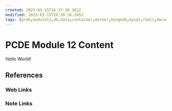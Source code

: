 ```yaml
---
created: 2023-03-15T16:37:30.361Z
modified: 2023-03-15T16:38:36.245Z
tags: [pcde,module12,db,data,container,docker,mongodb,mysql,redis,document,key,value]
---
```

# PCDE Module 12 Content

Hello World!

## References

### Web Links

<!-- Hidden References -->

### Note Links

<!-- Hidden References -->
